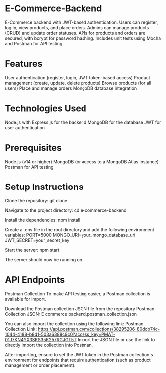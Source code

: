 # E-Commerce-Backend
E-Commerce backend with JWT-based authentication. Users can register, log in, view products, and place orders. Admins can manage products (CRUD) and update order statuses. APIs for products and orders are secured, with bcrypt for password hashing. Includes unit tests using Mocha and Postman for API testing.

# Features
User authentication (register, login, JWT token-based access)
Product management (create, update, delete products) 
Browse products (for all users)
Place and manage orders
MongoDB database integration

# Technologies Used
Node.js with Express.js for the backend
MongoDB for the database
JWT for user authentication

# Prerequisites
Node.js (v14 or higher)
MongoDB (or access to a MongoDB Atlas instance)
Postman for API testing

# Setup Instructions

Clone the repository:
git clone 

Navigate to the project directory:
cd e-commerce-backend

Install the dependencies:
npm install

Create a .env file in the root directory and add the following environment variables:
PORT=5000
MONGO_URI=your_mongo_database_uri
JWT_SECRET=your_secret_key

Start the server:
npm start

The server should now be running on.


# API Endpoints

Postman Collection
To make API testing easier, a Postman collection is available for import.

Download the Postman collection JSON file from the repository
Postman Collection JSON: E commerce backend.postman_collection.json

You can also import the collection using the following link:
Postman Collection Link: https://api.postman.com/collections/38295206-80dcb74c-1044-4188-b8d1-503a6388c9c0?access_key=PMAT-01J7KN4YX3SKS35K257RGJGT5T
Import the JSON file or use the link to directly import the collection into Postman.

After importing, ensure to set the JWT token in the Postman collection's environment for endpoints that require authentication (such as product management or order placement).
